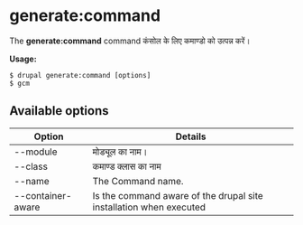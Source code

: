 # generate:command
The **generate:command** command कंसोल के लिए कमाण्डो को उत्पन्न करें।

**Usage:**
```
$ drupal generate:command [options] 
$ gcm  
```

## Available options
Option | Details
-------|-------------
--module | मोड्यूल का नाम।
--class | कमाण्ड क्लास का नाम
--name | The Command name.
--container-aware | Is the command aware of the drupal site installation when executed
